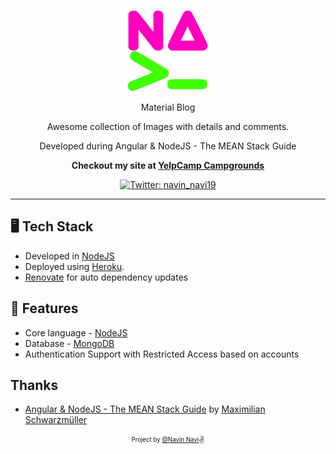 <p align="center">
  <a href="https://navin-navi.github.io">
    <img alt="Navin | Logo" src="https://raw.githubusercontent.com/navin-navi/navin-navi.github.io/dev/static/logo.png" width="130" />
  </a>
</p>

<p align="center">
  Material Blog
</p>

<p align="center">
  Awesome collection of Images with details and comments.
</p>

<p align="center">
  Developed during Angular & NodeJS - The MEAN Stack Guide
</p>

<p align="center">
  <strong>
  Checkout my site at <a href="https://yelp-camp-campground.herokuapp.com/">YelpCamp Campgrounds</a>
  </strong>
</p>

<p align="center">
  <a href="https://twitter.com/navin_navi19">
    <img alt="Twitter: navin_navi19" src="https://img.shields.io/twitter/follow/navin_navi19.svg?style=social" target="_blank" />
  </a>
</p>

---

## 🖥 Tech Stack

- Developed in [NodeJS](https://nodejs.org/en/)
- Deployed using [Heroku](https://www.heroku.com).
- [Renovate](https://renovatebot.com) for auto dependency updates

## 🚀 Features

- Core language - [NodeJS](https://nodejs.org/en/)
- Database - [MongoDB](https://cloud.mongodb.com)
- Authentication Support with Restricted Access based on accounts

## Thanks

- [Angular & NodeJS - The MEAN Stack Guide](https://www.udemy.com/angular-2-and-nodejs-the-practical-guide/) by [Maximilian Schwarzmüller](https://www.udemy.com/user/maximilian-schwarzmuller/)

<div align="center">

<sub><sup>Project by <a href="https://github.com/navin-navi"> @Navin Navi</a></sup></sub><small>✌</small>

</div>
